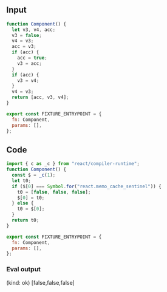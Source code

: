 
## Input

```javascript
function Component() {
  let v3, v4, acc;
  v3 = false;
  v4 = v3;
  acc = v3;
  if (acc) {
    acc = true;
    v3 = acc;
  }
  if (acc) {
    v3 = v4;
  }
  v4 = v3;
  return [acc, v3, v4];
}

export const FIXTURE_ENTRYPOINT = {
  fn: Component,
  params: [],
};

```

## Code

```javascript
import { c as _c } from "react/compiler-runtime";
function Component() {
  const $ = _c(1);
  let t0;
  if ($[0] === Symbol.for("react.memo_cache_sentinel")) {
    t0 = [false, false, false];
    $[0] = t0;
  } else {
    t0 = $[0];
  }
  return t0;
}

export const FIXTURE_ENTRYPOINT = {
  fn: Component,
  params: [],
};

```
      
### Eval output
(kind: ok) [false,false,false]